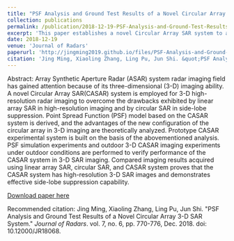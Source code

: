 ```yaml
---
title: "PSF Analysis and Ground Test Results of a Novel Circular Array 3-D SAR System"
collection: publications
permalink: /publication/2018-12-19-PSF-Analysis-and-Ground-Test-Results-of-a-Novel-Circular-Array-3-D-SAR-System
excerpt: 'This paper establishes a novel Circular Array SAR system to acquire high-quality 3-D SAR imaging, and verifies its performance through Point Spread Function simulation and outdoor ground test experiment. '
date: 2018-12-19
venue: 'Journal of Radars'
paperurl: 'http://jingming2019.github.io/files/PSF-Analysis-and-Ground-Test-Results-of-a-Novel-Circular-Array-3-D-SAR-System.pdf'
citation: 'Jing Ming, Xiaoling Zhang, Ling Pu, Jun Shi. &quot;PSF Analysis and Ground Test Results of a Novel Circular Array 3-D SAR System.&quot; <i>Journal of Radars</i>. vol. 7, no. 6, pp. 770-776, Dec. 2018. doi: 10.12000/JR18068.'
---
```

Abstract: Array Synthetic Aperture Radar (ASAR) system radar imaging field has gained attention because of its three-dimensional (3-D) imaging ability. A novel Circular Array SAR(CASAR) system is employed for 3-D high-resolution radar imaging to overcome the drawbacks exhibited by linear array SAR in  high-resolution imaging and by circular SAR in side-lobe suppression. Point Spread Function (PSF) model based on the CASAR system is derived, and the advantages of the new configuration of the circular array in 3-D imaging are theoretically analyzed. Prototype CASAR experimental system is built on the basis of the abovementioned analysis. PSF simulation experiments and outdoor 3-D CASAR imaging experiments under outdoor conditions are performed to verify performance of the CASAR system in 3-D SAR imaging. Compared imaging results acquired using linear array SAR, circular SAR, and CASAR system proves that the CASAR system has high-resolution 3-D SAR images and demonstrates effective side-lobe suppression capability.

[Download paper here](http://jingming2019.github.io/files/PSF-Analysis-and-Ground-Test-Results-of-a-Novel-Circular-Array-3-D-SAR-System.pdf)

Recommended citation: Jing Ming, Xiaoling Zhang, Ling Pu, Jun Shi. &quot;PSF Analysis and Ground Test Results of a Novel Circular Array 3-D SAR System.&quot; <i>Journal of Radars</i>. vol. 7, no. 6, pp. 770-776, Dec. 2018. doi: 10.12000/JR18068.